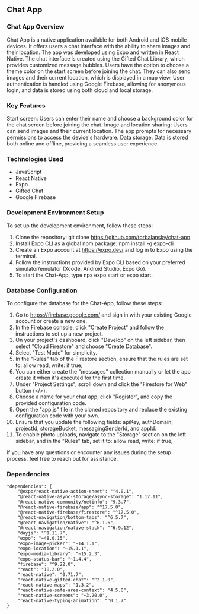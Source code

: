 ## Chat App
### Chat App Overview
Chat App is a native application available for both Android and iOS mobile devices. It offers users a chat interface with the ability to share images and their location. The app was developed using Expo and written in React Native. The chat interface is created using the Gifted Chat Library, which provides customized message bubbles. Users have the option to choose a theme color on the start screen before joining the chat. They can also send images and their current location, which is displayed in a map view. User authentication is handled using Google Firebase, allowing for anonymous login, and data is stored using both cloud and local storage.

### Key Features
Start screen: Users can enter their name and choose a background color for the chat screen before joining the chat.
Image and location sharing: Users can send images and their current location. The app prompts for necessary permissions to access the device's hardware.
Data storage: Data is stored both online and offline, providing a seamless user experience.

### Technologies Used
- JavaScript
- React Native
- Expo
- Gifted Chat
- Google Firebase

### Development Environment Setup
To set up the development environment, follow these steps:

1. Clone the repository: git clone https://github.com/torbalansky/chat-app
2. Install Expo CLI as a global npm package: npm install -g expo-cli
3. Create an Expo account at https://expo.dev/ and log in to Expo using the terminal.
4. Follow the instructions provided by Expo CLI based on your preferred simulator/emulator (Xcode, Android Studio, Expo Go).
5. To start the Chat-App, type npx expo start or expo start.

### Database Configuration
To configure the database for the Chat-App, follow these steps:

1. Go to https://firebase.google.com/ and sign in with your existing Google account or create a new one.
2. In the Firebase console, click "Create Project" and follow the instructions to set up a new project.
3. On your project's dashboard, click "Develop" on the left sidebar, then select "Cloud Firestore" and choose "Create Database".
4. Select "Test Mode" for simplicity.
5. In the "Rules" tab of the Firestore section, ensure that the rules are set to: allow read, write: if true;
6. You can either create the "messages" collection manually or let the app create it when it's executed for the first time.
7. Under "Project Settings", scroll down and click the "Firestore for Web" button (</>).
8. Choose a name for your chat app, click "Register", and copy the provided configuration code.
9. Open the "app.js" file in the cloned repository and replace the existing configuration code with your own.
10. Ensure that you update the following fields: apiKey, authDomain, projectId, storageBucket, messagingSenderId, and appId.
11. To enable photo uploads, navigate to the "Storage" section on the left sidebar, and in the "Rules" tab, set it to: allow read, write: if true;

If you have any questions or encounter any issues during the setup process, feel free to reach out for assistance.

### Dependencies
```plaintext
"dependencies": {
    "@expo/react-native-action-sheet": "^4.0.1",
    "@react-native-async-storage/async-storage": "1.17.11",
    "@react-native-community/netinfo": "9.3.7",
    "@react-native-firebase/app": "^17.5.0",
    "@react-native-firebase/firestore": "^17.5.0",
    "@react-navigation/bottom-tabs": "^6.5.7",
    "@react-navigation/native": "^6.1.6",
    "@react-navigation/native-stack": "^6.9.12",
    "dayjs": "^1.11.7",
    "expo": "~48.0.15",
    "expo-image-picker": "~14.1.1",
    "expo-location": "~15.1.1",
    "expo-media-library": "~15.2.3",
    "expo-status-bar": "~1.4.4",
    "firebase": "^9.22.0",
    "react": "18.2.0",
    "react-native": "0.71.7",
    "react-native-gifted-chat": "^2.1.0",
    "react-native-maps": "1.3.2",
    "react-native-safe-area-context": "4.5.0",
    "react-native-screens": "~3.20.0",
    "react-native-typing-animation": "^0.1.7"
}